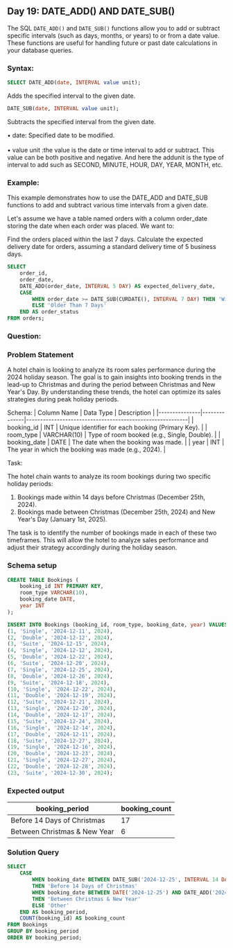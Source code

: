 ## Day 19: DATE_ADD() AND DATE_SUB()

The SQL `DATE_ADD()` and `DATE_SUB()` functions allow you to add or subtract specific intervals (such as days, months, or years) to or from a date value. These functions are useful for handling future or past date calculations in your database queries.

### Syntax:

```sql
SELECT DATE_ADD(date, INTERVAL value unit); 
```
Adds the specified interval to the given date.  

```sql
DATE_SUB(date, INTERVAL value unit); 
```
Subtracts the specified interval from the given date.

• date: Specified date to be modified.  
<br>• value unit :the value is the date or time interval to add or subtract. This value can be both positive and negative. And here the addunit is the type of interval to add such as SECOND, MINUTE, HOUR, DAY, YEAR, MONTH, etc. 

### Example:

This example demonstrates how to use the DATE_ADD and DATE_SUB functions to add and subtract various time intervals from a given date.

Let's assume we have a table named orders with a column order_date storing the date when each order was placed. We want to:

Find the orders placed within the last 7 days.
Calculate the expected delivery date for orders, assuming a standard delivery time of 5 business days.

```sql
SELECT
    order_id,
    order_date,
    DATE_ADD(order_date, INTERVAL 5 DAY) AS expected_delivery_date,
    CASE
        WHEN order_date >= DATE_SUB(CURDATE(), INTERVAL 7 DAY) THEN 'Within Last 7 Days'
        ELSE 'Older Than 7 Days'
    END AS order_status
FROM orders;
```

### Question:

### Problem Statement

A hotel chain is looking to analyze its room sales performance during the 2024 holiday season.
The goal is to gain insights into booking trends in the lead-up to Christmas and during the period between Christmas and New Year's Day.
By understanding these trends, the hotel can optimize its sales strategies during peak holiday periods.

Schema:
| Column Name   | Data Type    | Description                                              |
|---------------|--------------|----------------------------------------------------------|
| booking_id    | INT          | Unique identifier for each booking (Primary Key).       |
| room_type     | VARCHAR(10)  | Type of room booked (e.g., Single, Double).             |
| booking_date  | DATE         | The date when the booking was made.                      |
| year          | INT          | The year in which the booking was made (e.g., 2024).     |

Task:

The hotel chain wants to analyze its room bookings during two specific holiday periods:

1. Bookings made within 14 days before Christmas (December 25th, 2024).
2. Bookings made between Christmas (December 25th, 2024) and New Year's Day (January 1st, 2025).

The task is to identify the number of bookings made in each of these two timeframes.
This will allow the hotel to analyze sales performance and adjust their strategy accordingly during the holiday season.
   
### Schema setup

```sql
CREATE TABLE Bookings (
    booking_id INT PRIMARY KEY,
    room_type VARCHAR(10),
    booking_date DATE,
    year INT
);

INSERT INTO Bookings (booking_id, room_type, booking_date, year) VALUES
(1, 'Single', '2024-12-11', 2024),
(2, 'Double', '2024-12-12', 2024),
(3, 'Suite', '2024-12-15', 2024),
(4, 'Single', '2024-12-12', 2024),
(5, 'Double', '2024-12-22', 2024),
(6, 'Suite', '2024-12-20', 2024),
(7, 'Single', '2024-12-25', 2024),
(8, 'Double', '2024-12-26', 2024),
(9, 'Suite', '2024-12-18', 2024),
(10, 'Single', '2024-12-22', 2024),
(11, 'Double', '2024-12-19', 2024),
(12, 'Suite', '2024-12-21', 2024),
(13, 'Single', '2024-12-20', 2024),
(14, 'Double', '2024-12-17', 2024),
(15, 'Suite', '2024-12-24', 2024),
(16, 'Single', '2024-12-14', 2024),
(17, 'Double', '2024-12-11', 2024),
(18, 'Suite', '2024-12-27', 2024),
(19, 'Single', '2024-12-16', 2024),
(20, 'Double', '2024-12-23', 2024),
(21, 'Single', '2024-12-27', 2024),
(22, 'Double', '2024-12-28', 2024),
(23, 'Suite', '2024-12-30', 2024);
```

### Expected output

| booking_period                | booking_count |
|-------------------------------|---------------|
| Before 14 Days of Christmas   | 17            |
| Between Christmas & New Year  | 6             |

### Solution Query

```sql
SELECT 
    CASE 
        WHEN booking_date BETWEEN DATE_SUB('2024-12-25', INTERVAL 14 DAY) AND DATE_SUB('2024-12-25', INTERVAL 1 DAY) 
        THEN 'Before 14 Days of Christmas'
        WHEN booking_date BETWEEN DATE('2024-12-25') AND DATE_ADD('2024-12-25', INTERVAL 7 DAY)
        THEN 'Between Christmas & New Year' 
        ELSE 'Other' 
    END AS booking_period,
    COUNT(booking_id) AS booking_count
FROM Bookings
GROUP BY booking_period
ORDER BY booking_period;
```
